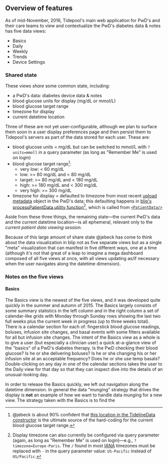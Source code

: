 ## Overview of features

As of mid-November, 2016, Tidepool's main web application for PwD's and their care teams to view and contextualize the PwD's diabetes data & notes has five data views:

- Basics
- Daily
- Weekly
- Trends
- Device Settings

### Shared state

These views *share* some common state, including:

- a PwD's data: diabetes device data & notes
- blood glucose units for display (mg/dL or mmol/L)
- blood glucose target range
- timezone for display
- current datetime location

Three of these are not yet user-configurable, although we plan to surface them soon in a user display preferences page and then persist them to Tidepool's servers as part of the data stored for each user. These are:

- blood glucose units = mg/dL but can be switched to mmol/L with `?units=mmoll` in a query parameter (as long as "Remember Me" is used on login)
- blood glucose target range[^a]:
    + very low: < 60 mg/dL
    + low: >= 60 mg/dL and < 80 mg/dL
    + target: >= 80 mg/dL and < 180 mg/dL
    + high: >= 180 mg/dL and < 300 mg/dL
    + very high: >= 300 mg/dL
- timezone for display = defaulted to timezone from most recent [upload metadata](http://developer.tidepool.io/data-model/device-data/types/upload.html 'Tidepool data model docs: upload') object in the PwD's data; this defaulting happens in [blip's processPatientData utility function](https://github.com/tidepool-org/blip/blob/master/app/core/utils.js#L224 'GitHub: blip app/core/utils.js')[^b], which is called from [`<PatientData/>`](https://github.com/tidepool-org/blip/blob/master/app/pages/patientdata/patientdata.js#L578 'GitHub: blip app/pages/patientdata/patientdata.js')

Aside from these three things, the remaining state—the current PwD's data and the current datetime location—is all ephemeral, relevant only to the current *patient data viewing session*.

Because of this large amount of share state @jebeck has come to think about the data visualization in blip not as five separate views but as a single "meta" visualization that can manifest in five different ways, one at a time (although it's not that great of a leap to imagine a mega dashboard composed of all five views at once, with all views updating as/if necessary when the user navigates along the datetime dimension).

### Notes on the five views

#### Basics

The Basics view is the newest of the five views, and it was developed quite quickly in the summer and autumn of 2015. The Basics largely consists of some summary statistics in the left column and in the right column a set of calendar-like grids with Monday through Sunday rows showing the last two full weeks plus the current week in progress (up to three weeks total). There is a calendar section for each of: fingerstick blood glucose readings, boluses, infusion site changes, and basal events with some filters available for all but infusion site changes. The intent of the Basics view as a whole is to give a user (but especially a clinician user) a quick at-a-glance view of the "basics" of a PwD's diabetes therapy. Is the PwD checking their blood glucose? Is he or she delivering boluses? Is he or she changing his or her infusion site at an acceptable frequency? Does he or she use temp basals? Double-clicking on any day in one of the calendar sections takes the user to the Daily view for that day so that they can inspect dive into the details of an unusual-looking day.


In order to release the Basics quickly, we left out navigation along the datetime dimension. In general the data "munging" strategy that drives the display is **not** an example of how we want to handle data munging for a new view. The strategy taken with the Basics is to find the 

[^a]: @jebeck is about 90% confident that [this location in the TidelineData constructor](https://github.com/tidepool-org/tideline/blob/master/js/tidelinedata.js#L61 'GitHub: tideline js/tidelinedata.js') is the ultimate source of the hard-coding for the current blood glucose target range.
[^b]: Display timezone can also currently be configured via query parameter (again, as long as "Remember Me" is used on login)—e.g., `?timezone=Europe-Paris`. The `/` found in most [IANA](https://www.iana.org/time-zones 'IANA Time Zone Database') timezones must be replaced with `-` in the query parameter value: `US-Pacific` instead of `US/Pacific`.
